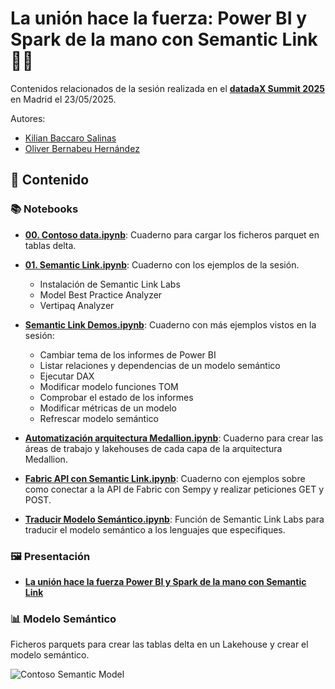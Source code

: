# La unión hace la fuerza: Power BI y Spark de la mano con Semantic Link 🔗💪

Contenidos relacionados de la sesión realizada en el **[datadaX Summit 2025](https://datadaxsummit.com/)** en Madrid el 23/05/2025.

Autores:
- [Kilian Baccaro Salinas](https://www.linkedin.com/in/kilian-baccaro-salinas-23978a157/)
- [Oliver Bernabeu Hernández](https://www.linkedin.com/in/oliver-bernabeu-hern%C3%A1ndez-873718112/)

## 📂 Contenido

### 📚 Notebooks
- **[00. Contoso data.ipynb](/notebooks/00.%20Contoso%20data.ipynb)**: Cuaderno para cargar los ficheros parquet en tablas delta.

- **[01. Semantic Link.ipynb](/notebooks/01.%20Semantic%20Link.ipynb)**: Cuaderno con los ejemplos de la sesión.
    - Instalación de Semantic Link Labs
    - Model Best Practice Analyzer
    - Vertipaq Analyzer

- **[Semantic Link Demos.ipynb](/notebooks/Semantic%20Link%20Demos.ipynb)**: Cuaderno con más ejemplos vistos en la sesión:
    - Cambiar tema de los informes de Power BI
    - Listar relaciones y dependencias de un modelo semántico
    - Ejecutar DAX
    - Modificar modelo funciones TOM
    - Comprobar el estado de los informes
    - Modificar métricas de un modelo
    - Refrescar modelo semántico

- **[Automatización arquitectura Medallion.ipynb](/notebooks/Automatización%20arquitectura%20Medallion.ipynb)**: Cuaderno para crear las áreas de trabajo y lakehouses de cada capa de la arquitectura Medallion.

- **[Fabric API con Semantic Link.ipynb](/notebooks/Fabric%20API%20con%20Semantic%20Link.ipynb)**: Cuaderno con ejemplos sobre como conectar a la API de Fabric con Sempy y realizar peticiones GET y POST.

- **[Traducir Modelo Semántico.ipynb](/notebooks/Traducir%20Modelo%20Semántico.ipynb)**: Función de Semantic Link Labs para traducir el modelo semántico a los lenguajes que especifiques.


### 🖼️ Presentación

- **[La unión hace la fuerza Power BI y Spark de la mano con Semantic Link](/presentación/La%20unión%20hace%20la%20fuerza%20Power%20BI%20y%20Spark%20de%20la%20mano%20con%20Semantic%20Link.pdf)**


### 📊 Modelo Semántico

Ficheros parquets para crear las tablas delta en un Lakehouse y crear el modelo semántico.

![Contoso Semantic Model](/modelo%20semántico/Contoso-semantic-model.png)